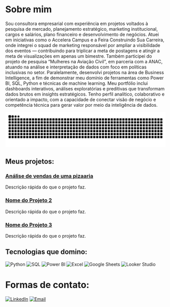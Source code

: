# Sobre mim 

   Sou consultora empresarial com experiência em projetos voltados à pesquisa de mercado, planejamento estratégico, marketing institucional, cargos e salários, plano financeiro e desenvolvimento de negócios. Atuei em iniciativas como o Accelera Campus e a Feira Construindo Sua Carreira, onde integrei o squad de marketing responsável por ampliar a visibilidade dos eventos — contribuindo para triplicar a meta de postagens e atingir a meta de visualizações em apenas um bimestre. Também participei do projeto de pesquisa “Mulheres na Aviação Civil”, em parceria com a ANAC, atuando na análise e interpretação de dados com foco em políticas inclusivas no setor. Paralelamente, desenvolvi projetos na área de Business Intelligence, a fim de demonstrar meu domínio de ferramentas como Power BI, SQL, Python e técnicas de machine learning. Meu portfólio inclui dashboards interativos, análises exploratórias e preditivas que transformam dados brutos em insights estratégicos. Tenho perfil analítico, colaborativo e orientado a impacto, com a capacidade de conectar visão de negócio e competência técnica para gerar valor por meio da inteligência de dados.

![Snake animation](https://github.com/carolinedesouza25/carolinedesouza25/blob/output/github-contribution-grid-snake.svg)

## Meus projetos:

### [Análise de vendas de uma pizaaria](https://github.com/carolinedesouza25/projeto1)  
Descrição rápida do que o projeto faz.

### [Nome do Projeto 2](https://github.com/carolinedesouza25/projeto2)  
Descrição rápida do que o projeto faz.

### [Nome do Projeto 3](https://github.com/carolinedesouza25/projeto3)  
Descrição rápida do que o projeto faz.


## Tecnologias que domino: 

![Python](https://img.shields.io/badge/Python-ffff81?style=for-the-badge&logo=python&logoColor=black)
![SQL](https://img.shields.io/badge/SQL-ff69b4?style=for-the-badge&logo=postgresql&logoColor=white)
![Power BI](https://img.shields.io/badge/Power_BI-ffff81?style=for-the-badge&logo=powerbi&logoColor=black)
![Excel](https://img.shields.io/badge/Excel-ff69b4?style=for-the-badge&logo=microsoft-excel&logoColor=white)
![Google Sheets](https://img.shields.io/badge/Google_Sheets-ffff81?style=for-the-badge&logo=google-sheets&logoColor=black)
![Looker Studio](https://img.shields.io/badge/Looker_Studio-ff69b4?style=for-the-badge&logo=looker&logoColor=white)


# Formas de contato:

[![LinkedIn](https://img.shields.io/badge/-LinkedIn-ffff81?style=for-the-badge&logo=linkedin&logoColor=black)](linkedin.com/in/caroline-lara-de-souza-9a30a2290)
[![Email](https://img.shields.io/badge/-Email-ff69b4?style=for-the-badge&logo=gmail&logoColor=white)](carolinelaraprofissional@gmail.com)
